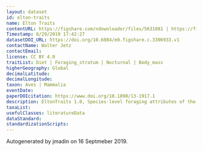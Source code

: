 ```yaml
---
layout: dataset
id: elton-traits
name: Elton Traits
contentURL: https://figshare.com/ndownloader/files/5631081 | https://figshare.com/ndownloader/files/5631084
Timestamp: 8/29/2019 17:42:27
datasetDOI_URL: https://doi.org/10.6084/m9.figshare.c.3306933.v1
contactName: Walter Jetz
contactEmail: 
license: CC BY 4.0
traitList: Diet | Foraging_stratum | Nocturnal | Body_mass
higherGeography: Global
decimalLatitude: 
decimalLongitude: 
taxon: Aves | Mammalia
eventDate: 
paperDOIcitation: https://www.doi.org/10.1890/13-1917.1
description: EltonTraits 1.0, Species-level foraging attributes of the world's birds and mammals
taxaList: 
usefulClasses: literatureData
dataStandard: 
standardizationScripts: 
---
```


Autogenerated by jmadin on 16 Septmeber 2019.
